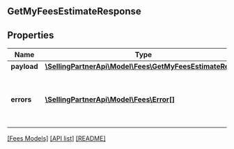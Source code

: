 ## GetMyFeesEstimateResponse

## Properties

Name | Type | Description | Notes
------------ | ------------- | ------------- | -------------
**payload** | [**\SellingPartnerApi\Model\Fees\GetMyFeesEstimateResult**](GetMyFeesEstimateResult.md) |  | [optional]
**errors** | [**\SellingPartnerApi\Model\Fees\Error[]**](Error.md) | A list of error responses returned when a request is unsuccessful. | [optional]

[[Fees Models]](../) [[API list]](../../Api) [[README]](../../../README.md)
